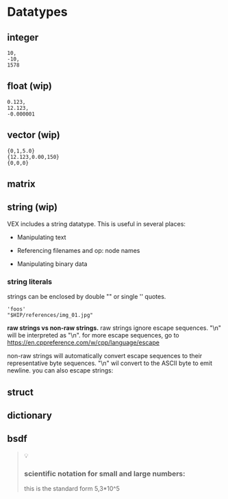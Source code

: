 
# **Datatypes** 

## integer 
    10,     
    -10,    
    1578

## float (wip)
    0.123,  
    12.123,     
    -0.000001

## vector (wip)
    {0,1,5.0}   
    {12.123,0.00,150}
    {0,0,0}

## matrix
## string (wip)     


VEX includes a string datatype. This is useful in several places:

- Manipulating text

- Referencing filenames and op: node names

- Manipulating binary data


### string literals
 strings can be enclosed by double "" or single '' quotes.

    'foos'   
    "$HIP/references/img_01.jpg" 

**raw strings vs non-raw strings.**
raw strings ignore escape sequences. "\n" will be interpreted as "\n".
for more escape sequences, go to https://en.cppreference.com/w/cpp/language/escape

non-raw strings will automatically convert escape sequences to their representative byte sequences. "\n" wil convert to the ASCII byte to emit  newline.
you can also escape strings:

## struct
## dictionary
## bsdf

>💡     
> ### scientific notation for small and large numbers:     
>this is the standard form 5,3*10^5
>